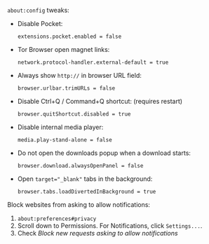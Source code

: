 `about:config` tweaks:
- Disable Pocket:
  ```
  extensions.pocket.enabled = false
  ```
- Tor Browser open magnet links:
  ```
  network.protocol-handler.external-default = true
  ```
- Always show `http://` in browser URL field:
  ```
  browser.urlbar.trimURLs = false
  ```
- Disable Ctrl+Q / Command+Q shortcut: (requires restart)
  ```
  browser.quitShortcut.disabled = true
  ```
- Disable internal media player:
  ```
  media.play-stand-alone = false
  ```
- Do not open the downloads popup when a download starts:
  ```
  browser.download.alwaysOpenPanel = false
  ```
- Open `target="_blank"` tabs in the background:
  ```
  browser.tabs.loadDivertedInBackground = true
  ```

Block websites from asking to allow notifications:
1. `about:preferences#privacy`
2. Scroll down to Permissions. For Notifications, click `Settings...`.
3. Check _Block new requests asking to allow notifications_
